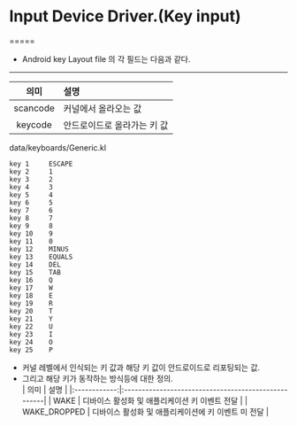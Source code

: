 # Input Device Driver.(Key input)
=====


* Android key Layout file 의 각 필드는 다음과 같다.
-----

| 의미     | 설명                        |
|:--------:|:----------------------------|
| scancode | 커널에서 올라오는 값        |
| keycode  | 안드로이드로 올라가는 키 값 | 

data/keyboards/Generic.kl
```
key 1     ESCAPE
key 2     1   
key 3     2   
key 4     3   
key 5     4   
key 6     5   
key 7     6   
key 8     7   
key 9     8   
key 10    9   
key 11    0   
key 12    MINUS
key 13    EQUALS
key 14    DEL 
key 15    TAB 
key 16    Q   
key 17    W   
key 18    E   
key 19    R   
key 20    T   
key 21    Y   
key 22    U   
key 23    I   
key 24    O   
key 25    P   
```

- 커널 레벨에서 인식되는 키 값과 해당 키 값이 안드로이드로 리포팅되는 값. 
- 그리고 해당 키가 동작하는 방식등에 대한 정의.  
| 의미         | 설명                                                |
|:------------:|:----------------------------------------------------|
| WAKE         | 디바이스 활성화 및 애플리케이션 키 이벤트 전달      |
| WAKE_DROPPED | 디바이스 활성화 및 애플리케이션에 키 이벤트 미 전달 |
